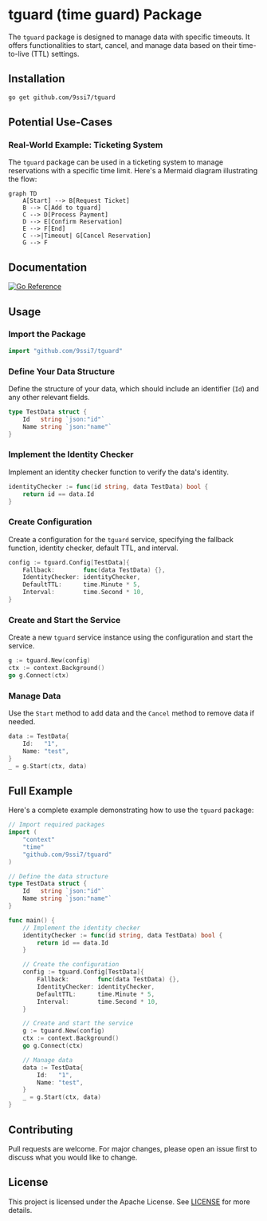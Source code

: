 # tguard (time guard) Package

The `tguard` package is designed to manage data with specific timeouts. It offers functionalities to start, cancel, and manage data based on their time-to-live (TTL) settings.

## Installation

```bash
go get github.com/9ssi7/tguard
```

## Potential Use-Cases

### Real-World Example: Ticketing System

The `tguard` package can be used in a ticketing system to manage reservations with a specific time limit. Here's a Mermaid diagram illustrating the flow:

```mermaid
graph TD
    A[Start] --> B[Request Ticket]
    B --> C[Add to tguard]
    C --> D[Process Payment]
    D --> E[Confirm Reservation]
    E --> F[End]
    C -->|Timeout| G[Cancel Reservation]
    G --> F
```

## Documentation

[![Go Reference](https://pkg.go.dev/badge/github.com/9ssi7/tguard.svg)](https://pkg.go.dev/github.com/9ssi7/tguard)

## Usage

### Import the Package

```go
import "github.com/9ssi7/tguard"
```

### Define Your Data Structure

Define the structure of your data, which should include an identifier (`Id`) and any other relevant fields.

```go
type TestData struct {
	Id   string `json:"id"`
	Name string `json:"name"`
}
```

### Implement the Identity Checker

Implement an identity checker function to verify the data's identity.

```go
identityChecker := func(id string, data TestData) bool {
	return id == data.Id
}
```

### Create Configuration

Create a configuration for the `tguard` service, specifying the fallback function, identity checker, default TTL, and interval.

```go
config := tguard.Config[TestData]{
	Fallback:        func(data TestData) {},
	IdentityChecker: identityChecker,
	DefaultTTL:      time.Minute * 5,
	Interval:        time.Second * 10,
}
```

### Create and Start the Service

Create a new `tguard` service instance using the configuration and start the service.

```go
g := tguard.New(config)
ctx := context.Background()
go g.Connect(ctx)
```

### Manage Data

Use the `Start` method to add data and the `Cancel` method to remove data if needed.

```go
data := TestData{
	Id:   "1",
	Name: "test",
}
_ = g.Start(ctx, data)
```

## Full Example

Here's a complete example demonstrating how to use the `tguard` package:

```go
// Import required packages
import (
	"context"
	"time"
	"github.com/9ssi7/tguard"
)

// Define the data structure
type TestData struct {
	Id   string `json:"id"`
	Name string `json:"name"`
}

func main() {
	// Implement the identity checker
	identityChecker := func(id string, data TestData) bool {
		return id == data.Id
	}

	// Create the configuration
	config := tguard.Config[TestData]{
		Fallback:        func(data TestData) {},
		IdentityChecker: identityChecker,
		DefaultTTL:      time.Minute * 5,
		Interval:        time.Second * 10,
	}

	// Create and start the service
	g := tguard.New(config)
	ctx := context.Background()
	go g.Connect(ctx)

	// Manage data
	data := TestData{
		Id:   "1",
		Name: "test",
	}
	_ = g.Start(ctx, data)
}
```

## Contributing

Pull requests are welcome. For major changes, please open an issue first to discuss what you would like to change.

## License

This project is licensed under the Apache License. See [LICENSE](LICENSE) for more details.